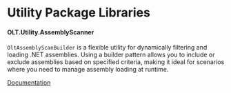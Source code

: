 # Utility Package Libraries


#### OLT.Utility.AssemblyScanner
<code>OltAssemblyScanBuilder</code> is a flexible utility for dynamically filtering and loading .NET assemblies. Using a builder pattern allows you to include or exclude assemblies based on specified criteria, making it ideal for scenarios where you need to manage assembly loading at runtime.

[Documentation](src/OLT.Utility.AssemblyScanner/README.md)

